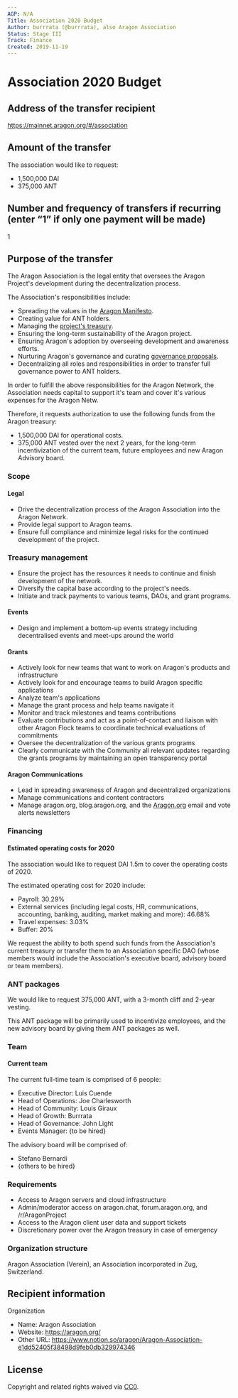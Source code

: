 ```yaml
---
AGP: N/A
Title: Association 2020 Budget
Author: burrrata (@burrrata), also Aragon Association
Status: Stage III
Track: Finance
Created: 2019-11-19
---
```


# Association 2020 Budget

## Address of the transfer recipient

https://mainnet.aragon.org/#/association

## Amount of the transfer

The association would like to request:
- 1,500,000 DAI
- 375,000 ANT

## Number and frequency of transfers if recurring (enter “1” if only one payment will be made)

1

## Purpose of the transfer

The Aragon Association is the legal entity that oversees the Aragon Project's development during the decentralization process.

The Association's responsibilities include: 
- Spreading the values in the [Aragon Manifesto](https://blog.aragon.org/the-aragon-manifesto-4a21212eac03/).
- Creating value for ANT holders.
- Managing the [project's treasury](https://transparency.aragon.org).
- Ensuring the long-term sustainability of the Aragon project.
- Ensuring Aragon's adoption by overseeing development and awareness efforts.
- Nurturing Aragon's governance and curating [governance proposals](https://aragon.org/project/governance).
- Decentralizing all roles and responsibilities in order to transfer full governance power to ANT holders.

In order to fulfill the above responsibilities for the Aragon Network, the Association needs capital to support it's team and cover it's various expenses for the Aragon Netw. 

Therefore, it requests authorization to use the following funds from the Aragon treasury:

- 1,500,000 DAI for operational costs.
- 375,000 ANT vested over the next 2 years, for the long-term incentivization of the current team, future employees and new Aragon Advisory board.

### **Scope**

#### **Legal**
- Drive the decentralization process of the Aragon Association into the Aragon Network.
- Provide legal support to Aragon teams.
- Ensure full compliance and minimize legal risks for the continued development of the project.

### **Treasury management**
- Ensure the project has the resources it needs to continue and finish development of the network.
- Diversify the capital base according to the project's needs.
- Initiate and track payments to various teams, DAOs, and grant programs.

#### **Events**

- Design and implement a bottom-up events strategy including decentralised events and meet-ups around the world

#### Grants
- Actively look for new teams that want to work on Aragon's products and infrastructure
- Actively look for and encourage teams to build Aragon specific applications
- Analyze team's applications
- Manage the grant process and help teams navigate it
- Monitor and track milestones and teams contributions
- Evaluate contributions and act as a point-of-contact and liaison with other Aragon Flock teams to coordinate technical evaluations of commitments
- Oversee the decentralization of the various grants programs
- Clearly communicate with the Community all relevant updates regarding the grants programs by maintaining an open transparency portal

#### **Aragon Communications**
- Lead in spreading awareness of Aragon and decentralized organizations
- Manage communications and content contractors
- Manage aragon.org, blog.aragon.org, and the [Aragon.org](http://aragon.org) email and vote alerts newsletters

### **Financing**

#### **Estimated operating costs for 2020**

The association would like to request DAI 1.5m to cover the operating costs of 2020.

The estimated operating cost for 2020 include: 
- Payroll: 30.29%
- External services (including legal costs, HR, communications, accounting, banking, auditing, market making and more): 46.68%
- Travel expenses: 3.03%
- Buffer: 20%

We request the ability to both spend such funds from the Association's current treasury or transfer them to an Association specific DAO (whose members would include the Association's executive board, advisory board or team members).

### **ANT packages**

We would like to request 375,000 ANT, with a 3-month cliff and 2-year vesting.

This ANT package will be primarily used to incentivize employees, and the new advisory board by giving them ANT packages as well.

### **Team**

#### **Current team**

The current full-time team is comprised of 6 people: 
- Executive Director: Luis Cuende
- Head of Operations: Joe Charlesworth
- Head of Community: Louis Giraux
- Head of Growth: Burrrata
- Head of Governance: John Light
- Events Manager: {to be hired}

The advisory board will be comprised of: 
- Stefano Bernardi
- {others to be hired}

### **Requirements**
- Access to Aragon servers and cloud infrastructure
- Admin/moderator access on aragon.chat, forum.aragon.org, and /r/AragonProject
- Access to the Aragon client user data and support tickets
- Discretionary power over the Aragon treasury in case of emergency

### **Organization structure**

Aragon Association (Verein), an Association incorporated in Zug, Switzerland.

## Recipient information

Organization
- Name: Aragon Association
- Website: https://aragon.org/
- Other URL: https://www.notion.so/aragon/Aragon-Association-e1dd52405f38498d9feb0db329974346

## License
Copyright and related rights waived via [CC0](https://creativecommons.org/publicdomain/zero/1.0/).
